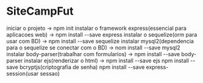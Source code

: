# SiteCampFut
 
iniciar o projeto -> npm init
instalar o framework express(essencial para aplicacoes web) -> npm install --save express
instalar o sequelize(orm para usar com BD) -> npm install --save sequelize
instalar mysql2(dependencia para o sequelize se conectar com o BD) -> nom install --save mysql2
instalar body-parser(trabalhar com formularios) -> npm install --save body-parser
instalar ejs(renderizar o html) -> npm install --save ejs
npm install --save bcryptjs(criptografia de senha)
npm install --save express-session(usar sessao)